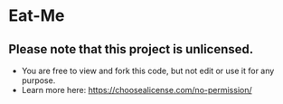 # Eat-Me
##  Please note that this project is unlicensed.
* You are free to view and fork this code, but not edit or use it for any purpose. 
* Learn more here: https://choosealicense.com/no-permission/
